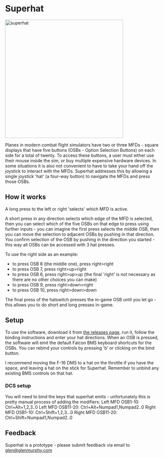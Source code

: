 # Superhat
<img width="384" alt="superhat" src="https://github.com/user-attachments/assets/4428a76f-915b-440a-b131-f4e452425f55">

Planes in modern combat flight simulators have two or three MFDs - square displays that have five buttons (OSBs - Option Selection Buttons) on each side for a total of twenty. To access these buttons, a user must either use their mouse inside the sim, or buy multiple expensive hardware devices. In some situations it is also not convenient to have to take your hand off the joystick to interact with the MFDs. Superhat addresses this by allowing a single joystick 'hat' (a four-way button) to navigate the MFDs and press those OSBs.

## How it works
A long press to the left or right 'selects' which MFD is active.

A short press in any direction selects which edge of the MFD is selected, then you can select which of the five OSBs on that edge to press using further inputs - you can imagine the first press selects the middle OSB, then you can move the selection to adjacent OSBs by pushing in that direction. You confirm selection of the OSB by pushing in the direction you started - this way all OSBs can be accessed with 3 hat presses.

To use the right side as an example:
- to press OSB 8 (the middle one), press right>right
- to press OSB 7, press right>up>right
- to press OSB 6, press right>up>up (the final 'right' is not necessary as there are no other choices you can make)
- to press OSB 9, press right>down>right
- to press OSB 10, press right>down>down

The final press of the hatswitch presses the in-game OSB until you let go - this allows you to do short and long presses in-game.

## Setup
To use the software, download it from [the releases page](https://github.com/glenmurphy/superhat/releases), run it, follow the binding instructions and enter your hat directions. When an OSB is pressed, the software will emit the default Falcon BMS keyboard shortcuts for the OSBs. You can rebind your controls by pressing 'b' or clicking on the bind button.

I recommend moving the F-16 DMS to a hat on the throttle if you have the space, and leaving a hat on the stick for Superhat. Remember to unbind any existing BMS controls on that hat.

### DCS setup
You will need to bind the keys that superhat emits - unfortunately this is pretty manual process of adding the modifiers:
Left MFD OSB1-10: Ctrl+Alt+1,2,3..0
Left MFD OSB11-20: Ctrl+Alt+Numpad1,Numpad2..0
Right MFD OSB1-10: Ctrl+Shift+1,2,3...0
Right MFD OSB11-20: Ctrl+Shift+Numpad1,Numpad2..0

## Feedback
Superhat is a prototype - please submit feedback via email to [glen@glenmurphy.com](mailto:glen@glenmurphy.com)

